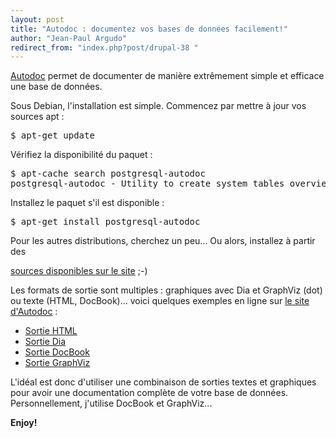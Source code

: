 ```yaml
---
layout: post
title: "Autodoc : documentez vos bases de données facilement!"
author: "Jean-Paul Argudo"
redirect_from: "index.php?post/drupal-38 "
---
```




<p><a href="http://www.rbt.ca/autodoc/">Autodoc</a> permet de documenter de manière extrêmement simple et efficace une base de données.</p>

<p>Sous Debian, l'installation est simple. Commencez par mettre à jour vos sources apt&nbsp;:</p>

<pre>$ apt-get update</pre>

<p>Vérifiez la disponibilité du paquet&nbsp;:</p>

<pre>$ apt-cache search postgresql-autodoc<br />postgresql-autodoc - Utility to create system tables overview in HTML, DOT and XML</pre>

<p>Installez le paquet s'il est disponible&nbsp;:</p>

<pre>$ apt-get install postgresql-autodoc</pre>

<p>Pour les autres distributions, cherchez un peu... Ou alors, installez à partir des

<a href="http://www.rbt.ca/autodoc/releasenotes.html">sources disponibles sur le site</a> ;-)</p>

<p>Les formats de sortie sont multiples&nbsp;: graphiques avec Dia et GraphViz (dot) ou texte (HTML, DocBook)... voici quelques exemples en ligne sur <a href="http://www.rbt.ca/autodoc/">le site d'Autodoc</a>&nbsp;:

</p>

<ul>

<li><a href="http://www.rbt.ca/autodoc/autodocexample.html">Sortie HTML</a></li>

<li><a href="http://www.rbt.ca/autodoc/output-dia.html">Sortie Dia</a></li>

<li><a href="http://www.rbt.ca/autodoc/output-docbook.html">Sortie DocBook</a></li>

<li><a href="http://www.rbt.ca/autodoc/output-graphviz.html">Sortie GraphViz</a></li>

</ul>

<p>L'idéal est donc d'utiliser une combinaison de sorties textes et graphiques pour avoir une documentation complète de votre base de données. Personnellement, j'utilise DocBook et GraphViz...</p>

<p><strong>Enjoy!</strong></p>